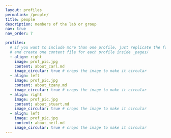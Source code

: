 ```yaml
---
layout: profiles
permalink: /people/
title: people
description: members of the lab or group
nav: true
nav_order: 7

profiles:
  # if you want to include more than one profile, just replicate the following block
  # and create one content file for each profile inside _pages/
  - align: right
    image: prof_pic.jpg
    content: about_carl.md
    image_circular: true # crops the image to make it circular
  - align: left
    image: prof_pic.jpg
    content: about_tzany.md
    image_circular: true # crops the image to make it circular
  - align: right
    image: prof_pic.jpg
    content: about_stuart.md
    image_circular: true # crops the image to make it circular
  - align: left
    image: prof_pic.jpg
    content: about_neil.md
    image_circular: true # crops the image to make it circular
---
```


